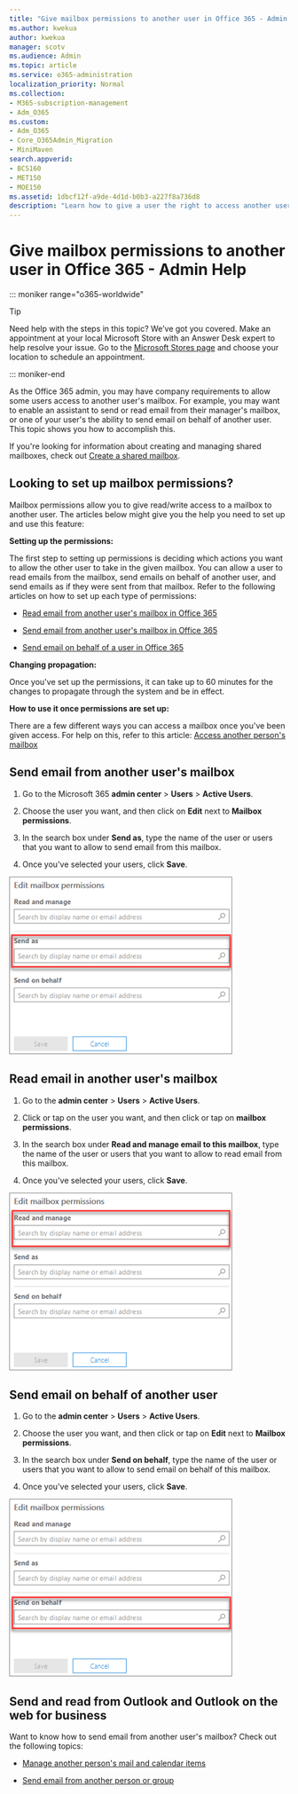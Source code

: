 ```yaml
---
title: "Give mailbox permissions to another user in Office 365 - Admin Help"
ms.author: kwekua
author: kwekua
manager: scotv
ms.audience: Admin
ms.topic: article
ms.service: o365-administration
localization_priority: Normal
ms.collection: 
- M365-subscription-management 
- Adm_O365
ms.custom:
- Adm_O365
- Core_O365Admin_Migration
- MiniMaven
search.appverid:
- BCS160
- MET150
- MOE150
ms.assetid: 1dbcf12f-a9de-4d1d-b0b3-a227f8a736d8
description: "Learn how to give a user the right to access another user's mailbox. This will give the user the right to read mails and send mails from the other user's mailbox. "
---
```


# Give mailbox permissions to another user in Office 365 - Admin Help

::: moniker range="o365-worldwide"

> [!TIP]
> Need help with the steps in this topic? We’ve got you covered. Make an appointment at your local Microsoft Store with an Answer Desk expert to help resolve your issue. Go to the [Microsoft Stores page](https://go.microsoft.com/fwlink/?LinkID=2041482) and choose your location to schedule an appointment.

::: moniker-end

As the Office 365 admin, you may have company requirements to allow some users access to another user's mailbox. For example, you may want to enable an assistant to send or read email from their manager's mailbox, or one of your user's the ability to send email on behalf of another user. This topic shows you how to accomplish this.
  
If you're looking for information about creating and managing shared mailboxes, check out [Create a shared mailbox](../email/create-a-shared-mailbox.md).
  

    
## Looking to set up mailbox permissions?

Mailbox permissions allow you to give read/write access to a mailbox to another user. The articles below might give you the help you need to set up and use this feature:
  
 **Setting up the permissions:**
  
The first step to setting up permissions is deciding which actions you want to allow the other user to take in the given mailbox. You can allow a user to read emails from the mailbox, send emails on behalf of another user, and send emails as if they were sent from that mailbox. Refer to the following articles on how to set up each type of permissions:
  
- [Read email from another user's mailbox in Office 365](https://support.office.com/article/Read-email-from-another-user-s-mailbox-in-Office-365-cb3b6a8a-c6e8-4342-803c-3e54b6428cc2?#bkmk_reademailanotheruser)
    
- [Send email from another user's mailbox in Office 365](https://support.office.com/article/Send-email-from-another-user-s-mailbox-in-Office-365-2B828C5F-41AB-4904-97B9-3B63D8129C4E?#bkmk_sendemailanotheruser)
    
- [Send email on behalf of a user in Office 365](https://support.office.com/article/Send-email-on-behalf-of-another-user-in-Office-365-C5E7749D-244E-477F-998E-55D3876C22EC?#bkmk_sendbehalflanotheruser)
    
 **Changing propagation:**
  
Once you've set up the permissions, it can take up to 60 minutes for the changes to propagate through the system and be in effect.
  
 **How to use it once permissions are set up:**
  
There are a few different ways you can access a mailbox once you've been given access. For help on this, refer to this article: [Access another person's mailbox](https://support.office.com/article/Access-another-person-s-mailbox-A909AD30-E413-40B5-A487-0EA70B763081.aspx)
  
## Send email from another user's mailbox


1. Go to the Microsoft 365 **admin center** \> **Users** \> **Active Users**.
    
2. Choose the user you want, and then click on **Edit** next to **Mailbox permissions**.
    
3. In the search box under **Send as**, type the name of the user or users that you want to allow to send email from this mailbox.
    
4. Once you've selected your users, click **Save**.
    
![Allow another user to send email as this user](../media/b322f8ec-7b13-44aa-841f-3a6539136e26.png)
  
## Read email in another user's mailbox


1. Go to the **admin center** \> **Users** \> **Active Users**.
    
2. Click or tap on the user you want, and then click or tap on **mailbox permissions**.
    
3. In the search box under **Read and manage email to this mailbox**, type the name of the user or users that you want to allow to read email from this mailbox.
    
4. Once you've selected your users, click **Save**.
    
![Add users to read and manage this user's mailbox](../media/e0316e42-f6aa-42fa-9a3e-31efadc5610a.png)
  
## Send email on behalf of another user


1. Go to the **admin center** \> **Users** \> **Active Users**.
    
2. Choose the user you want, and then click or tap on **Edit** next to **Mailbox permissions**.
    
3. In the search box under **Send on behalf**, type the name of the user or users that you want to allow to send email on behalf of this mailbox.
    
4. Once you've selected your users, click **Save**.
    
![Allow another user to send on behalf of this user](../media/92061d98-6376-476f-ac1b-d0d617141fc6.png)
  
## Send and read from Outlook and Outlook on the web for business


Want to know how to send email from another user's mailbox? Check out the following topics:
  
- [Manage another person's mail and calendar items](https://support.office.com/article/afb79d6b-2967-43b9-a944-a6b953190af5.aspx)
    
- [Send email from another person or group](https://support.office.com/article/0f4964af-aec6-484b-a65c-0434df8cdb6b.aspx)